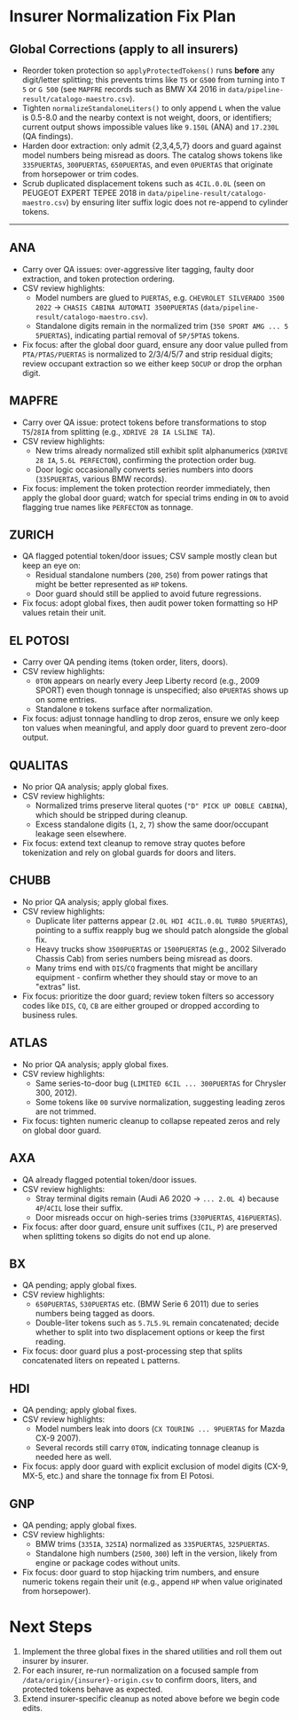 # Insurer Normalization Fix Plan

## Global Corrections (apply to all insurers)
- Reorder token protection so `applyProtectedTokens()` runs **before** any digit/letter splitting; this prevents trims like `T5` or `G500` from turning into `T 5` or `G 500` (see `MAPFRE` records such as BMW X4 2016 in `data/pipeline-result/catalogo-maestro.csv`).
- Tighten `normalizeStandaloneLiters()` to only append `L` when the value is 0.5-8.0 and the nearby context is not weight, doors, or identifiers; current output shows impossible values like `9.150L` (ANA) and `17.230L` (QA findings).
- Harden door extraction: only admit {2,3,4,5,7} doors and guard against model numbers being misread as doors. The catalog shows tokens like `335PUERTAS`, `300PUERTAS`, `650PUERTAS`, and even `0PUERTAS` that originate from horsepower or trim codes.
- Scrub duplicated displacement tokens such as `4CIL.0.0L` (seen on PEUGEOT EXPERT TEPEE 2018 in `data/pipeline-result/catalogo-maestro.csv`) by ensuring liter suffix logic does not re-append to cylinder tokens.

---

## ANA
- Carry over QA issues: over-aggressive liter tagging, faulty door extraction, and token protection ordering.
- CSV review highlights:
  - Model numbers are glued to `PUERTAS`, e.g. `CHEVROLET SILVERADO 3500 2022` -> `CHASIS CABINA AUTOMATI 3500PUERTAS` (`data/pipeline-result/catalogo-maestro.csv`).
  - Standalone digits remain in the normalized trim (`350 SPORT AMG ... 5 5PUERTAS`), indicating partial removal of `5P/5PTAS` tokens.
- Fix focus: after the global door guard, ensure any door value pulled from `PTA/PTAS/PUERTAS` is normalized to 2/3/4/5/7 and strip residual digits; review occupant extraction so we either keep `5OCUP` or drop the orphan digit.

## MAPFRE
- Carry over QA issue: protect tokens before transformations to stop `T5`/`28IA` from splitting (e.g., `XDRIVE 28 IA LSLINE TA`).
- CSV review highlights:
  - New trims already normalized still exhibit split alphanumerics (`XDRIVE 28 IA`, `5.6L PERFECTON`), confirming the protection order bug.
  - Door logic occasionally converts series numbers into doors (`335PUERTAS`, various BMW records).
- Fix focus: implement the token protection reorder immediately, then apply the global door guard; watch for special trims ending in `ON` to avoid flagging true names like `PERFECTON` as tonnage.

## ZURICH
- QA flagged potential token/door issues; CSV sample mostly clean but keep an eye on:
  - Residual standalone numbers (`200`, `250`) from power ratings that might be better represented as `HP` tokens.
  - Door guard should still be applied to avoid future regressions.
- Fix focus: adopt global fixes, then audit power token formatting so HP values retain their unit.

## EL POTOSI
- Carry over QA pending items (token order, liters, doors).
- CSV review highlights:
  - `0TON` appears on nearly every Jeep Liberty record (e.g., 2009 SPORT) even though tonnage is unspecified; also `0PUERTAS` shows up on some entries.
  - Standalone `0` tokens surface after normalization.
- Fix focus: adjust tonnage handling to drop zeros, ensure we only keep ton values when meaningful, and apply door guard to prevent zero-door output.

## QUALITAS
- No prior QA analysis; apply global fixes.
- CSV review highlights:
  - Normalized trims preserve literal quotes (`"D" PICK UP DOBLE CABINA`), which should be stripped during cleanup.
  - Excess standalone digits (`1`, `2`, `7`) show the same door/occupant leakage seen elsewhere.
- Fix focus: extend text cleanup to remove stray quotes before tokenization and rely on global guards for doors and liters.

## CHUBB
- No prior QA analysis; apply global fixes.
- CSV review highlights:
  - Duplicate liter patterns appear (`2.0L HDI 4CIL.0.0L TURBO 5PUERTAS`), pointing to a suffix reapply bug we should patch alongside the global fix.
  - Heavy trucks show `3500PUERTAS` or `1500PUERTAS` (e.g., 2002 Silverado Chassis Cab) from series numbers being misread as doors.
  - Many trims end with `DIS`/`CQ` fragments that might be ancillary equipment - confirm whether they should stay or move to an "extras" list.
- Fix focus: prioritize the door guard; review token filters so accessory codes like `DIS`, `CQ`, `CB` are either grouped or dropped according to business rules.

## ATLAS
- No prior QA analysis; apply global fixes.
- CSV review highlights:
  - Same series-to-door bug (`LIMITED 6CIL ... 300PUERTAS` for Chrysler 300, 2012).
  - Some tokens like `00` survive normalization, suggesting leading zeros are not trimmed.
- Fix focus: tighten numeric cleanup to collapse repeated zeros and rely on global door guard.

## AXA
- QA already flagged potential token/door issues.
- CSV review highlights:
  - Stray terminal digits remain (Audi A6 2020 -> `... 2.0L 4`) because `4P`/`4CIL` lose their suffix.
  - Door misreads occur on high-series trims (`330PUERTAS`, `416PUERTAS`).
- Fix focus: after door guard, ensure unit suffixes (`CIL`, `P`) are preserved when splitting tokens so digits do not end up alone.

## BX
- QA pending; apply global fixes.
- CSV review highlights:
  - `650PUERTAS`, `530PUERTAS` etc. (BMW Serie 6 2011) due to series numbers being tagged as doors.
  - Double-liter tokens such as `5.7L5.9L` remain concatenated; decide whether to split into two displacement options or keep the first reading.
- Fix focus: door guard plus a post-processing step that splits concatenated liters on repeated `L` patterns.

## HDI
- QA pending; apply global fixes.
- CSV review highlights:
  - Model numbers leak into doors (`CX TOURING ... 9PUERTAS` for Mazda CX-9 2007).
  - Several records still carry `0TON`, indicating tonnage cleanup is needed here as well.
- Fix focus: apply door guard with explicit exclusion of model digits (CX-9, MX-5, etc.) and share the tonnage fix from El Potosi.

## GNP
- QA pending; apply global fixes.
- CSV review highlights:
  - BMW trims (`335IA`, `325IA`) normalized as `335PUERTAS`, `325PUERTAS`.
  - Standalone high numbers (`2500`, `300`) left in the version, likely from engine or package codes without units.
- Fix focus: door guard to stop hijacking trim numbers, and ensure numeric tokens regain their unit (e.g., append `HP` when value originated from horsepower).

# Next Steps
1. Implement the three global fixes in the shared utilities and roll them out insurer by insurer.
2. For each insurer, re-run normalization on a focused sample from `/data/origin/{insurer}-origin.csv` to confirm doors, liters, and protected tokens behave as expected.
3. Extend insurer-specific cleanup as noted above before we begin code edits.
